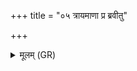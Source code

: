+++
title = "०५ त्रायमाणा प्र ब्रवीतु"

+++
<details><summary>मूलम् (GR)</summary>

त्रायमाणा प्र ब्रवीतु  
सर्वाङ् राज्ञो अहीनाम् ।  
तिरश्चिराजीन् असितान्  
अथो उपशयाश् च ये ॥
</details>